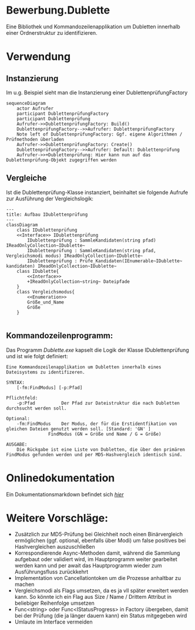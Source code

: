 # Bewerbung.Dublette

Eine Bibliothek und Kommandozeilenapplikation um Dubletten innerhalb einer Ordnerstruktur zu identifizieren.

# Verwendung
## Instanzierung
Im u.g. Beispiel sieht man die Instanzierung einer DublettenprüfungFactory

```mermaid
sequenceDiagram
    actor Aufrufer
    participant DublettenprüfungFactory
    participant Dublettenprüfung
    Aufrufer->>DublettenprüfungFactory: Build()
    DublettenprüfungFactory-->>Aufrufer: DublettenprüfungFactory
    Note left of DublettenprüfungFactory: Ggf. eigene Algorithmen / Prüfmethoden überladen
    Aufrufer->>DublettenprüfungFactory: Create()
    DublettenprüfungFactory-->>Aufrufer: Default: Dublettenprüfung
    Aufrufer->>+Dublettenprüfung: Hier kann nun auf das Dublettenprüfung-Objekt zugegriffen werden
```

## Vergleiche
Ist die Dublettenprüfung-Klasse instanziert, beinhaltet sie folgende Aufrufe zur Ausführung der Vergleichslogik:
```mermaid
---
title: Aufbau IDublettenprüfung
---
classDiagram
    class IDublettenprüfung
    <<Interface>> IDublettenprüfung
        IDublettenprüfung : SammleKandidaten(string pfad) IReadOnlyCollection~IDublette~
        IDublettenprüfung : SammleKandidaten(string pfad, Vergleichsmodi modus) IReadOnlyCollection~IDublette~
        IDublettenprüfung : Prüfe_Kandidaten(IEnumerable~IDublette~ kandidaten) IReadOnlyCollection~IDublette~
    class IDublette{
        <<Interface>>
        +IReadOnlyCollection~string~ Dateipfade
    }
    class Vergleichsmodus{
        <<Enumeration>>
        Größe_und_Name
        Größe
    }
     
```
   
## Kommandozeilenprogramm:
Das Programm _Dublette.exe_ kapselt die Logik der Klasse IDublettenprüfung und ist wie folgt definiert:

```
Eine Kommandozeilenapplikation um Dubletten innerhalb eines Dateisystems zu identifizeren.

SYNTAX:
    [-fm:FindModus] [-p:Pfad]

Pflichtfeld:
    -p:Pfad          Der Pfad zur Dateistruktur die nach Dubletten durchsucht werden soll.

Optional:
    -fm:FindModus    Der Modus, der für die Erstidentfikation von gleichen Dateien genutzt werden soll. [Standard: 'GN' ]
                FindModus (GN = Größe und Name / G = Größe)
    
AUSGABE:
    Die Rückgabe ist eine Liste von Dubletten, die über den primären FindModus gefunden werden und per MD5-Hashvergleich identisch sind.
```

# Onlinedokumentation
Ein Dokumentationsmarkdown befindet sich [_hier_](/Help/_Sidebar.md)

# Weitere Vorschläge:
<ul>        
    <li> Zusätzlich zur MD5-Prüfung bei Gleichheit noch einen Binärvergleich ermöglichen (ggf. optional, ebenfalls über Modi) um false positives bei Hashvergleichen auszuschließen </li>
    <li> Korrespondierende Async-Methoden damit, während die Sammlung aufgebaut oder validiert wird, im Hauptprogramm weiter gearbeitet werden kann und per await das Hauptprogramm wieder zum Ausführungsfluss zurückkehrt </li>
    <li> Implementation von Cancellationtoken um die Prozesse anhaltbar zu machen </li>
    <li> Vergleichsmodi als Flags umsetzen, da es ja vll später erweitert werden kann. So könnte ich ein Flag aus Size / Name / Drittem Attribut in beliebiger Reihenfolge umsetzen </li>
    <li>Func&lt;string&gt; oder Func&lt;IStatusProgress&gt; in Factory übergeben, damit bei der Prüfung (die ja länger dauern kann) ein Status mitgegeben wird </li>
    <li> Umlaute im Interface vermeiden </li>
</ul>
